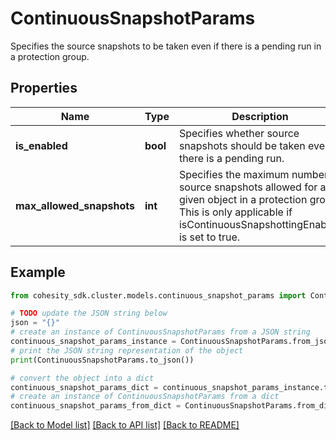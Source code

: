 # ContinuousSnapshotParams

Specifies the source snapshots to be taken even if there is a pending run in a protection group.

## Properties

Name | Type | Description | Notes
------------ | ------------- | ------------- | -------------
**is_enabled** | **bool** | Specifies whether source snapshots should be taken even if there is a pending run. | 
**max_allowed_snapshots** | **int** | Specifies the maximum number of source snapshots allowed for a given object in a protection group. This is only applicable if isContinuousSnapshottingEnabled is set to true. | [optional] 

## Example

```python
from cohesity_sdk.cluster.models.continuous_snapshot_params import ContinuousSnapshotParams

# TODO update the JSON string below
json = "{}"
# create an instance of ContinuousSnapshotParams from a JSON string
continuous_snapshot_params_instance = ContinuousSnapshotParams.from_json(json)
# print the JSON string representation of the object
print(ContinuousSnapshotParams.to_json())

# convert the object into a dict
continuous_snapshot_params_dict = continuous_snapshot_params_instance.to_dict()
# create an instance of ContinuousSnapshotParams from a dict
continuous_snapshot_params_from_dict = ContinuousSnapshotParams.from_dict(continuous_snapshot_params_dict)
```
[[Back to Model list]](../README.md#documentation-for-models) [[Back to API list]](../README.md#documentation-for-api-endpoints) [[Back to README]](../README.md)


